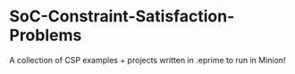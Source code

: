 SoC-Constraint-Satisfaction-Problems
====================================

A collection of CSP examples + projects written in .eprime to run in Minion!
